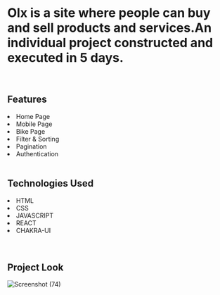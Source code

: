 <h1>Olx is a site where people can buy and sell products and services.An individual project constructed and executed in 5 days.</h1>
<br/>
<h2>Features</h2>
<li>Home Page</li>
<li>Mobile Page</li>
<li>Bike Page</li>
<li>Filter & Sorting</li>
<li>Pagination</li>
<li>Authentication</li>
<br/>
<h2>Technologies Used</h2>
<li>HTML</li>
<li>CSS</li>
<li>JAVASCRIPT</li>
<li>REACT</li>
<li>CHAKRA-UI</li>
<br/>
<br/>

<h2>Project Look</h2>

       
![Screenshot (74)](https://user-images.githubusercontent.com/112477961/217020010-e94e81e9-442a-490b-9519-97c981200ba0.png)
